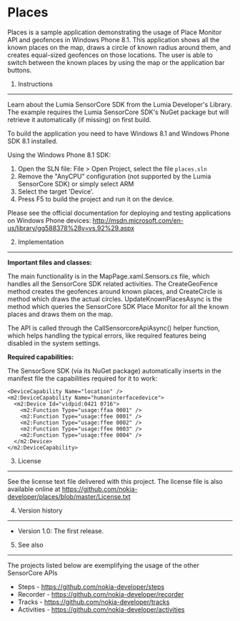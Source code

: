 Places
==========

Places is a sample application demonstrating the usage of Place Monitor API and 
geofences in Windows Phone 8.1. This application shows all the known places on 
the map, draws a circle of known radius around them, and creates equal-sized 
geofences on those locations. The user is able to switch between the known places 
by using the map or the application bar buttons.

1. Instructions
--------------------------------------------------------------------------------

Learn about the Lumia SensorCore SDK from the Lumia Developer's Library. The
example requires the Lumia SensorCore SDK's NuGet package but will retrieve it
automatically (if missing) on first build.

To build the application you need to have Windows 8.1 and Windows Phone SDK 8.1
installed.

Using the Windows Phone 8.1 SDK:

1. Open the SLN file: File > Open Project, select the file `places.sln`
2. Remove the "AnyCPU" configuration (not supported by the Lumia SensorCore SDK)
or simply select ARM
3. Select the target 'Device'.
4. Press F5 to build the project and run it on the device.

Please see the official documentation for
deploying and testing applications on Windows Phone devices:
http://msdn.microsoft.com/en-us/library/gg588378%28v=vs.92%29.aspx


2. Implementation
--------------------------------------------------------------------------------

**Important files and classes:**

The main functionality is in the MapPage.xaml.Sensors.cs file, which handles all the 
SensorCore SDK related activities. The CreateGeoFence method creates the geofences 
around known places, and CreateCircle is method which draws the actual circles. 
UpdateKnownPlacesAsync is the method which queries the SensorCore SDK Place Monitor 
for all the known places and draws them on the map. 

The API is called through the CallSensorcoreApiAsync() helper function, which helps
handling the typical errors, like required features being disabled in the system
settings.

**Required capabilities:**

The SensorSore SDK (via its NuGet package) automatically inserts in the manifest
file the capabilities required for it to work:

    <DeviceCapability Name="location" />
    <m2:DeviceCapability Name="humaninterfacedevice">
      <m2:Device Id="vidpid:0421 0716">
        <m2:Function Type="usage:ffaa 0001" />
        <m2:Function Type="usage:ffee 0001" />
        <m2:Function Type="usage:ffee 0002" />
        <m2:Function Type="usage:ffee 0003" />
        <m2:Function Type="usage:ffee 0004" />
      </m2:Device>
    </m2:DeviceCapability>
	
	
3. License
--------------------------------------------------------------------------------

See the license text file delivered with this project. The license file is also
available online at https://github.com/nokia-developer/places/blob/master/License.txt


4. Version history
--------------------------------------------------------------------------------

* Version 1.0: The first release.


5. See also
--------------------------------------------------------------------------------

The projects listed below are exemplifying the usage of the other SensorCore APIs

* Steps -  https://github.com/nokia-developer/steps
* Recorder - https://github.com/nokia-developer/recorder
* Tracks - https://github.com/nokia-developer/tracks
* Activities - https://github.com/nokia-developer/activities
